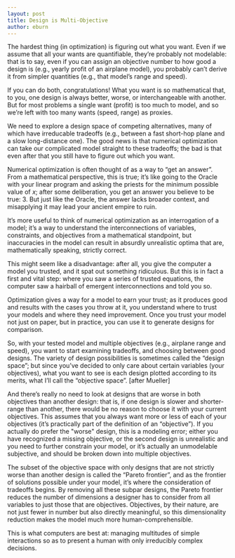 ```yaml
---
layout: post
title: Design is Multi-Objective
author: eburn
---
```


The hardest thing (in optimization) is figuring out what you want.
Even if we assume that all your wants are quantifiable, they’re probably not modelable: that is to say,
even if you can assign an objective number to how good a design is (e.g., yearly profit of an airplane model),
you probably can’t derive it from simpler quantities (e.g., that model’s range and speed).

If you can do both, congratulations!
What you want is so mathematical that, to you, one design is always better, worse, or interchangeable with another. But for most problems a single want (profit) is too much to model,
and so we’re left with too many wants (speed, range) as proxies.

We need to explore a design space of competing alternatives, many of which have irreducable tradeoffs
(e.g., between a fast short-hop plane and a slow long-distance one).
The good news is that numerical optimization can take our complicated model straight to these tradeoffs;
the bad is that even after that you still have to figure out which you want.

Numerical optimization is often thought of as a way to “get an answer”.
From a mathematical perspective, this is true;
it’s like going to the Oracle with your linear program and asking the priests for the minimum possible value of $x$;
after some deliberation, you get an answer you believe to be true: $3$.
But just like the Oracle, the answer lacks broader context, and misapplying it may lead your ancient empire to ruin.

It’s more useful to think of numerical optimization as an interrogation of a model;
it’s a way to understand the interconnections of variables, constraints, and objectives from a mathematical standpoint,
but inaccuracies in the model can result in absurdly unrealistic optima that are, mathematically speaking, strictly correct.

This might seem like a disadvantage:
after all, you give the computer a model you trusted, and it spat out something ridiculous.
But this is in fact a first  and vital step:
where you saw a series of trusted equations, the computer saw a hairball of emergent interconnections and told you so.

Optimization gives a way for a model to earn your trust;
as it produces good and results with the cases you throw at it,
you understand where to trust your models and where they need improvement.
Once you trust your model not just on paper, but in practice, you can use it to generate designs for comparison.

So, with your tested model and multiple objectives (e.g., airplane range and speed), you want to start examining tradeoffs, and choosing between good designs.
The variety of design possibilities is sometimes called the “design space”; but since you’ve decided to only care about certain variables (your objectives), what you want to see is each design plotted according to its merits, what I’ll call the “objective space”. [after Mueller]

And there’s really no need to look at designs that are worse in both objectives than another design:
that is, if one design is slower and shorter-range than another, there would be no reason to choose it with your current objectives.
This assumes that you always want more or less of each of your objectives
(it’s practically part of the definition of an “objective”).
If you actually do prefer the "worse" design, this is a modeling error;
either you have recognized a missing objective,
or the second design is unrealistic and you need to further constrain your model,
or it’s actually an unmodelable subjective, and should be broken down into multiple objectives.

The subset of the objective space with only designs that are not strictly worse than another design is called the “Pareto frontier”,
and as the frontier of solutions possible under your model, it’s where the consideration of tradeoffs begins.
By removing all these subpar designs, the Pareto frontier reduces the number of dimensions a designer has to consider from all variables to just those that are objectives.
Objectives, by their nature, are not just fewer in number but also directly meaningful,
so this dimensionality reduction makes the model much more human-comprehensible.

This is what computers are best at:
managing multitudes of simple interactions so as to present a human with only irreducibly complex decisions.
